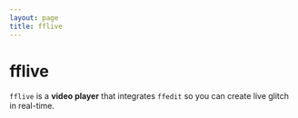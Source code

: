 ```yaml
---
layout: page
title: fflive
---
```


# fflive

`fflive` is a **video player** that integrates `ffedit` so you can create live glitch in real-time.

